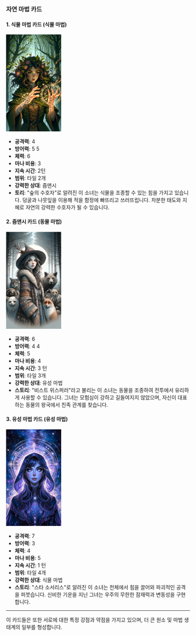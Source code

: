 ### 자연 마법 카드 

#### 1. 식물 마법 카드 (식물 마법)
  <img src="./Guardian of the Forest.png" width="30%"></img>

- **공격력**: 4
- **방어력**: 5 5
- **체력**: 6
- **마나 비용**: 3
- **지속 시간**: 2턴
- **범위**: 타일 2개
- **강력한 상대**: 줌맨시
- **토리**: "숲의 수호자"로 알려진 이 소녀는 식물을 조종할 수 있는 힘을 가지고 있습니다. 덩굴과 나뭇잎을 이용해 적을 함정에 빠뜨리고 쓰러뜨립니다. 차분한 태도와 지혜로 자연의 강력한 수호자가 될 수 있습니다.

#### 2. 줌맨시 카드 (동물 마법)
  <img src="./Beast Whisperer.png" width="30%"></img>

- **공격력**: 6
- **방어력**: 4 4
- **체력**: 5
- **마나 비용**: 4
- **지속 시간**: 3 턴
- **범위**: 타일 3개
- **강력한 상대**: 유성 마법
- **스토리**: "비스트 위스퍼러"라고 불리는 이 소녀는 동물을 조종하여 전투에서 유리하게 사용할 수 있습니다. 그녀는 모험심이 강하고 길들여지지 않았으며, 자신이 대표하는 동물의 왕국에서 친족 관계를 찾습니다.

#### 3. 유성 마법 카드 (유성 마법)
  <img src="./Star Sorceress.png" width="30%"></img>

- **공격력**: 7
- **방어력**: 3
- **체력**: 4
- **마나 비용**: 5
- **지속 시간**: 1 턴
- **범위**: 타일 4개
- **강력한 상대**: 식물 마법
- **스토리**: "스타 소서리스"로 알려진 이 소녀는 천체에서 힘을 끌어와 파괴적인 공격을 퍼붓습니다. 신비한 기운을 지닌 그녀는 우주의 무한한 잠재력과 변동성을 구현합니다.

---

이 카드들은 또한 서로에 대한 특정 강점과 약점을 가지고 있으며, 더 큰 원소 및 마법 생태계의 일부를 형성합니다.